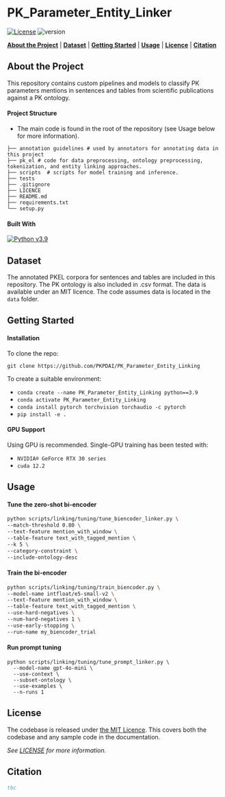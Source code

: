 
# PK_Parameter_Entity_Linker 

[![License](https://img.shields.io/badge/License-MIT-blue.svg)](https://github.com/v-smith/PK_Parameter_Entity_Linker/blob/master/LICENSE) ![version](https://img.shields.io/badge/version-0.1.0-blue) 


[**About the Project**](#about-the-project) | [**Dataset**](#dataset) | [**Getting Started**](#getting-started-) | [**Usage**](#usage) | [**Licence**](#lincence) | [**Citation**](#citation)

## About the Project

This repository contains custom pipelines and models to classify PK parameters mentions in sentences and tables from scientific publications against a PK ontology.

#### Project Structure

- The main code is found in the root of the repository (see Usage below for more information).

```
├── annotation guidelines # used by annotators for annotating data in this project
├── pk_el # code for data preprocessing, ontology preprocessing, tokenization, and entity linking approaches.
├── scripts  # scripts for model training and inference.
├── tests
├── .gitignore
├── LICENCE
├── README.md
├── requirements.txt
└── setup.py
```

#### Built With

[![Python v3.9](https://img.shields.io/badge/python-v3.9-blue.svg)](https://www.python.org/downloads/release/python-390/)



## Dataset

The annotated PKEL corpora for sentences and tables are included in this repository. The PK ontology is also included in .csv format. The data is available under an MIT licence. The code assumes data is located in the `data` folder. 

## Getting Started 

#### Installation

To clone the repo:

`git clone https://github.com/PKPDAI/PK_Parameter_Entity_Linking`
    
To create a suitable environment:
- ```conda create --name PK_Parameter_Entity_Linking python==3.9```
- `conda activate PK_Parameter_Entity_Linking`
- `conda install pytorch torchvision torchaudio -c pytorch`
- `pip install -e .`

#### GPU Support

Using GPU is recommended. Single-GPU training has been tested with:
- `NVIDIA® GeForce RTX 30 series`
- `cuda 12.2`

## Usage

#### Tune the zero-shot bi-encoder

````bash
python scripts/linking/tuning/tune_biencoder_linker.py \
--match-threshold 0.80 \
--text-feature mention_with_window \
--table-feature text_with_tagged_mention \
--k 5 \
--category-constraint \
--include-ontology-desc
````

#### Train the bi-encoder

````bash
python scripts/linking/tuning/train_biencoder.py \
--model-name intfloat/e5-small-v2 \
--text-feature mention_with_window \
--table-feature text_with_tagged_mention \
--use-hard-negatives \
--num-hard-negatives 1 \
--use-early-stopping \
--run-name my_biencoder_trial
````

####  Run prompt tuning 
```
python scripts/linking/tuning/tune_prompt_linker.py \
  --model-name gpt-4o-mini \
  --use-context \
  --subset-ontology \
  --use-examples \
  --n-runs 1
```


## License

The codebase is released under [the MIT Licence][mit].
This covers both the codebase and any sample code in the documentation.

_See [LICENSE](./LICENSE) for more information._

[mit]: LICENCE

## Citation

```bibtex
tbc 
```

